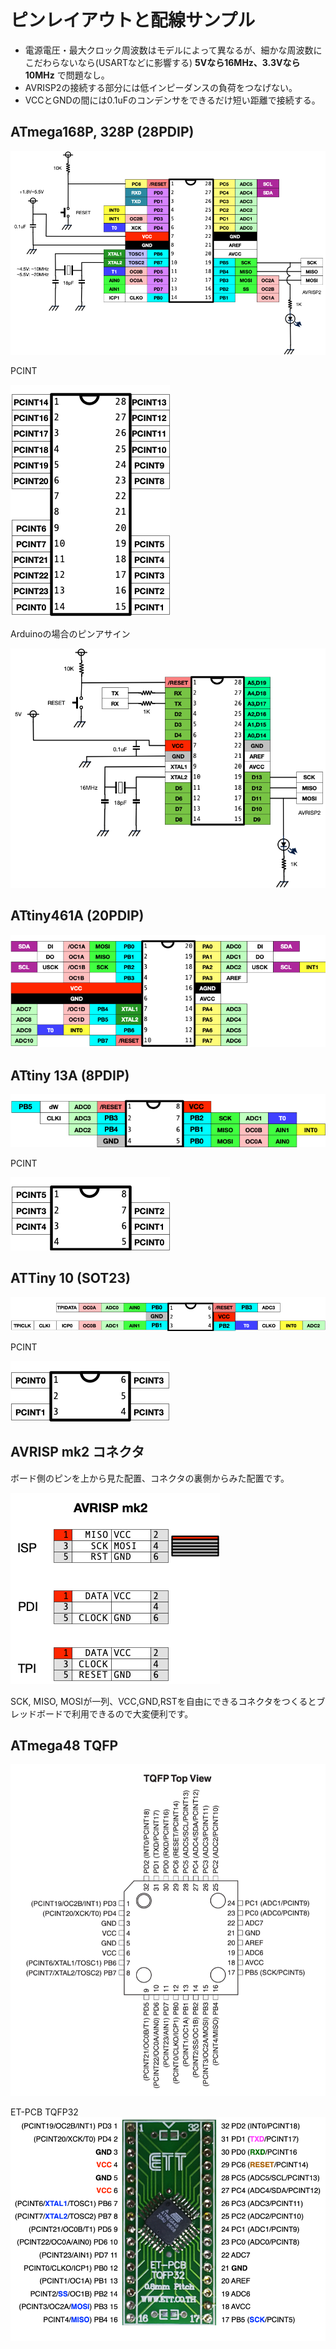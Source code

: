 # ピンレイアウトと配線サンプル

* 電源電圧・最大クロック周波数はモデルによって異なるが、細かな周波数にこだわらないなら(USARTなどに影響する) **5Vなら16MHz、3.3Vなら10MHz** で問題なし。
* AVRISP2の接続する部分には低インピーダンスの負荷をつなげない。
* VCCとGNDの間には0.1uFのコンデンサをできるだけ短い距離で接続する。

## ATmega168P, 328P (28PDIP)
![ATmega328P-1](../images/ATmega328P-1.png)

PCINT

![ATmega328P-2](../images/ATmega328P-2.png)

Arduinoの場合のピンアサイン

![ATmega328P-3](../images/ATmega328P-3.png)

## ATtiny461A (20PDIP)
![ATtiny461A-1.png](../images/ATtiny461A-1.png)

## ATtiny 13A (8PDIP)
![ATtiny13A-1.png](../images/ATtiny13A-1.png)

PCINT

![ATtiny13A-2.png](../images/ATtiny13A-2.png)

## ATTiny 10 (SOT23)
![ATtiny10-1.png](../images/ATtiny10-1.png)

PCINT

![ATtiny10-2.png](../images/ATtiny10-2.png)

## AVRISP mk2 コネクタ
ボード側のピンを上から見た配置、コネクタの裏側からみた配置です。

![AVRISP2.png](../images/AVRISP2.png)

SCK, MISO, MOSIが一列、VCC,GND,RSTを自由にできるコネクタをつくるとブレッドボードで利用できるので大変便利です。

## ATmega48 TQFP
![ATmega48-1.png](../images/ATmega48-1.png)

ET-PCB TQFP32
![ATmega48-2.png](../images/ATmega48-2.png)


